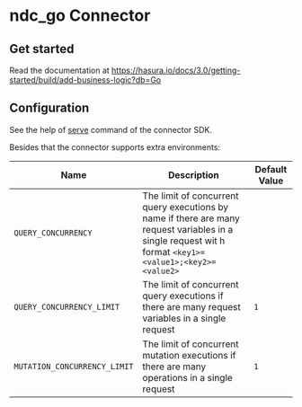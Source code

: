 # ndc_go Connector

## Get started

Read the documentation at https://hasura.io/docs/3.0/getting-started/build/add-business-logic?db=Go

## Configuration

See the help of [serve](https://github.com/hasura/ndc-sdk-go#using-this-sdk) command of the connector SDK.

Besides that the connector supports extra environments:

| Name                         | Description                                                                                                                                             | Default Value |
| ---------------------------- | ------------------------------------------------------------------------------------------------------------------------------------------------------- | ------------- |
| `QUERY_CONCURRENCY`          | The limit of concurrent query executions by name if there are many request variables in a single request wit h format `<key1>=<value1>;<key2>=<value2>` |               |
| `QUERY_CONCURRENCY_LIMIT`    | The limit of concurrent query executions if there are many request variables in a single request                                                        | `1`           |
| `MUTATION_CONCURRENCY_LIMIT` | The limit of concurrent mutation executions if there are many operations in a single request                                                            | `1`           |
